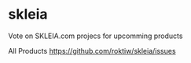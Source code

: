 # skleia
Vote on SKLEIA.com projecs for upcomming products

All Products
https://github.com/roktiw/skleia/issues
